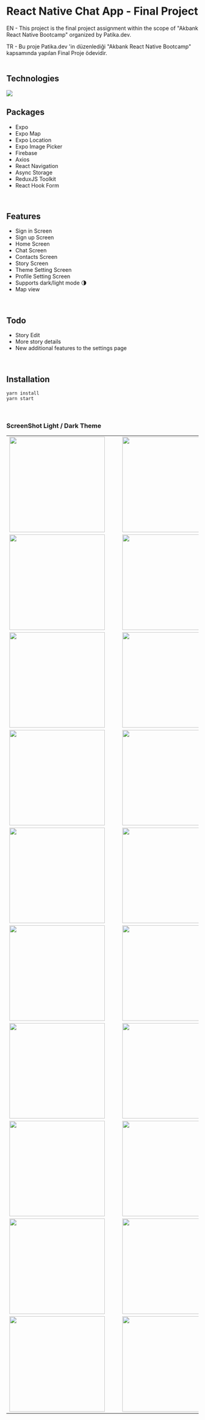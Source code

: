 # React Native Chat App - Final Project

EN - This project is the final project assignment within the scope of "Akbank React Native Bootcamp" organized by Patika.dev. 

TR - Bu proje Patika.dev 'in düzenlediği "Akbank React Native Bootcamp" kapsamında yapılan Final Proje ödevidir.
<br/><br/>

## Technologies

<img src="https://img.shields.io/badge/React_Native-20232A?style=for-the-badge&logo=react&logoColor=61DAFB">

<br/>

## Packages

- Expo
- Expo Map
- Expo Location
- Expo Image Picker
- Firebase
- Axios
- React Navigation
- Async Storage
- ReduxJS Toolkit
- React Hook Form

<br/>

## Features

- Sign in Screen
- Sign up Screen
- Home Screen
- Chat Screen
- Contacts Screen
- Story Screen
- Theme Setting Screen
- Profile Setting Screen
- Supports dark/light mode 🌗
- Map view

<br/>

## Todo

- Story Edit
- More story details
- New additional features to the settings page

<br/>

## Installation

```
yarn install
yarn start
```

<br/>

### ScreenShot Light / Dark Theme

<table>
    <tbody>
        <tr>
            <td><img src="src/assets/signin.png" width="250" style="margin-right:30px;"/></td>
            <td><img src="src/assets/signup.png" width="250" style="margin-right:30px;"/></td>
        </tr>
        <tr>
            <td><img src="src/assets/contacts.png" width="250" style="margin-right:30px;"/></td>
            <td><img src="src/assets/contactsdark.png" width="250" style="margin-right:30px;"/></td>
        </tr>
        <tr>
            <td><img src="src/assets/story.png" width="250" style="margin-right:30px;"/></td>
            <td><img src="src/assets/storydark.png" width="250" style="margin-right:30px;"/></td>
        </tr>
        <tr>
            <td><img src="src/assets/storydetail.png" width="250" style="margin-right:30px;"/></td>
            <td><img src="src/assets/storydetaildark.png" width="250" style="margin-right:30px;"/></td>
        </tr>
        <tr>
            <td><img src="src/assets/messages.png" width="250" style="margin-right:30px;"/></td>
            <td><img src="src/assets/messagesdark.png" width="250" style="margin-right:30px;"/></td>
        </tr>
        <tr>
            <td><img src="src/assets/chat.png" width="250" style="margin-right:30px;"/></td>
            <td><img src="src/assets/chatdark.png" width="250" style="margin-right:30px;"/></td>
        </tr>
        <tr>
            <td><img src="src/assets/newmessage.png" width="250" style="margin-right:30px;"/></td>
            <td><img src="src/assets/newmessagedark.png" width="250" style="margin-right:30px;"/></td>
        </tr>
        <tr>
            <td><img src="src/assets/setting.png" width="250" style="margin-right:30px;"/></td>
            <td><img src="src/assets/settingdark.png" width="250" style="margin-right:30px;"/></td>
        </tr>
        <tr>
            <td><img src="src/assets/profilesetting.png" width="250" style="margin-right:30px;"/></td>
            <td><img src="src/assets/profiledark.png" width="250" style="margin-right:30px;"/></td>
        </tr>
        <tr>
            <td><img src="src/assets/theme.png" width="250" style="margin-right:30px;"/></td>
            <td><img src="src/assets/themedark.png" width="250" style="margin-right:30px;"/></td>
        </tr>
    </tbody>
</table>